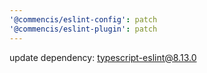 ```yaml
---
'@commencis/eslint-config': patch
'@commencis/eslint-plugin': patch
---
```


update dependency: typescript-eslint@8.13.0
